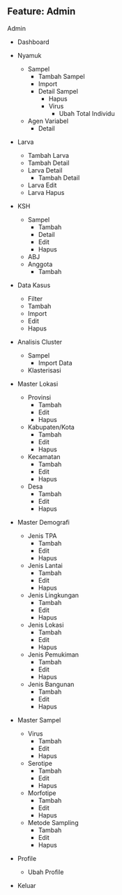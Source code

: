 ## Feature: Admin
Admin
+ Dashboard
+ Nyamuk
  + Sampel
    - Tambah Sampel
    - Import
    + Detail Sampel
      - Hapus
      + Virus
        - Ubah Total Individu
  + Agen Variabel
    - Detail
+ Larva
  - Tambah Larva
  - Tambah Detail
  + Larva Detail
    - Tambah Detail
  - Larva Edit
  - Larva Hapus
+ KSH
  + Sampel
    - Tambah
    - Detail
    - Edit
    - Hapus
  - ABJ
  + Anggota
    - Tambah
+ Data Kasus
  - Filter
  - Tambah
  - Import
  - Edit
  - Hapus

+ Analisis Cluster
  + Sampel
    - Import Data
  + Klasterisasi

+ Master Lokasi
  + Provinsi 
    - Tambah	
    - Edit
    - Hapus
  + Kabupaten/Kota 
    - Tambah	
    - Edit
    - Hapus
  + Kecamatan
    - Tambah	
    - Edit
    - Hapus
  + Desa
    - Tambah	
    - Edit
    - Hapus

+ Master Demografi
  + Jenis TPA 
    - Tambah	
    - Edit
    - Hapus
  + Jenis Lantai
    - Tambah	
    - Edit
    - Hapus
  + Jenis Lingkungan
    - Tambah	
    - Edit
    - Hapus
  + Jenis Lokasi
    - Tambah	
    - Edit
    - Hapus
  + Jenis Pemukiman
    - Tambah	
    - Edit
    - Hapus
  + Jenis Bangunan
    - Tambah	
    - Edit
    - Hapus

+ Master Sampel
  + Virus 
    - Tambah	
    - Edit
    - Hapus
  + Serotipe
    - Tambah	
    - Edit
    - Hapus
  + Morfotipe
    - Tambah	
    - Edit
    - Hapus
  + Metode Sampling
    - Tambah	
    - Edit
    - Hapus

+ Profile
  - Ubah Profile

- Keluar


